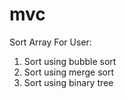 # mvc
Sort Array For User:
1. Sort using bubble sort
2. Sort using merge sort
3. Sort using binary tree
